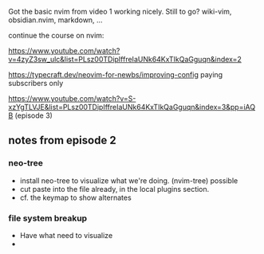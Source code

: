 Got the basic nvim from video 1 working nicely. Still to go? wiki-vim, obsidian.nvim, markdown, … 

continue the course on nvim: 

https://www.youtube.com/watch?v=4zyZ3sw_ulc&list=PLsz00TDipIffreIaUNk64KxTIkQaGguqn&index=2


https://typecraft.dev/neovim-for-newbs/improving-config paying subscribers only

https://www.youtube.com/watch?v=S-xzYgTLVJE&list=PLsz00TDipIffreIaUNk64KxTIkQaGguqn&index=3&pp=iAQB (episode 3)

## notes from episode 2

### neo-tree

- install neo-tree to visualize what we're doing. (nvim-tree) possible 
- cut paste into the file already, in the local plugins section.
- cf. the keymap to show alternates

### file system breakup

- Have what need to visualize
- 
